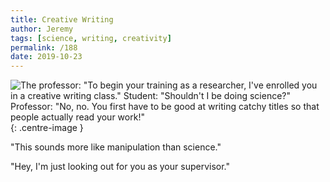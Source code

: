 ```yaml
---
title: Creative Writing
author: Jeremy
tags: [science, writing, creativity]
permalink: /188
date: 2019-10-23
---
```


![The professor: "To begin your training as a researcher, I've enrolled you in a creative writing class." Student: "Shouldn't I be doing science?" Professor: "No, no. You first have to be good at writing catchy titles so that people actually read your work!"](https://res.cloudinary.com/dh3hm8pb7/image/upload/c_scale,q_auto:best,w_615/v1535842782/Handwaving/Published/CreativeWriting.png){: .centre-image }

"This sounds more like manipulation than science."

"Hey, I'm just looking out for you as your supervisor."
